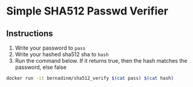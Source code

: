 # Simple SHA512 Passwd Verifier

## Instructions

1. Write your password to `pass`
2. Write your hashed sha512 sha to `hash`
3. Run the command below. If it returns true, then the hash matches the password, else false

```bash
docker run -it bernadinm/sha512_verify $(cat pass) $(cat hash)
```
